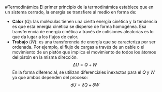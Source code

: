 #Termodinámica 
El primer principio de la termodinámica establece que en un sistema cerrado, la energía se transfiere al medio en forma de:
- **Calor** ($Q$): las moléculas tienen una cierta energía cinética y la tendencia es que esta energía cinética se disperse de forma homogénea. Esa transferencia de energía cinética a través de colisiones aleatorias es lo que da lugar a los flujos de calor.
- **Trabajo** ($W$): es una transferencia de energía que se caracteriza por ser ordenada. Por ejemplo, el flujo de cargas a través de un cable o el movimiento de un pistón que implica el movimiento de todos los átomos del pistón en la misma dirección. 
$$
\begin{equation}
\Delta U = Q + W
\end{equation}
$$
En la forma diferencial, se utilizan diferenciales inexactos para el $Q$ y $W$ ya que ambos dependen del proceso:
$$
\begin{equation}
dU = \delta Q + \delta W
\end{equation}
$$
